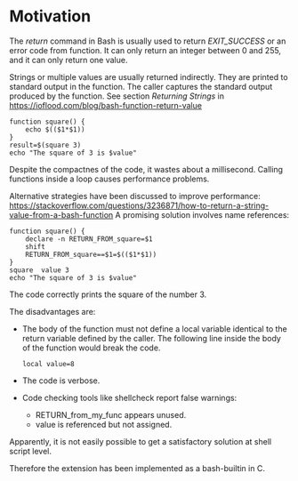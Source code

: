 # Motivation

The *return* command in Bash is usually used to return *EXIT_SUCCESS* or an  error code from function.
It can only return an integer between 0 and 255, and it can only return one value.


Strings or multiple values are usually returned indirectly. They are printed to standard output in the function. The caller captures the standard output produced by the function. See
section *Returning Strings* in https://ioflood.com/blog/bash-function-return-value

    function square() {
        echo $(($1*$1))
    }
    result=$(square 3)
    echo "The square of 3 is $value"

Despite the compactnes of the code, it wastes about a millisecond.
Calling functions inside a loop causes performance  problems.

Alternative strategies have been  discussed to improve performance: https://stackoverflow.com/questions/3236871/how-to-return-a-string-value-from-a-bash-function
A promising solution involves name references:

    function square() {
        declare -n RETURN_FROM_square=$1
        shift
        RETURN_FROM_square==$1=$(($1*$1))
    }
    square  value 3
    echo "The square of 3 is $value"

The code correctly prints the square of the number 3.

The disadvantages are:

  - The body of the function must not define a local variable identical to the return variable
    defined by the caller. The following line inside the body of the function would break the code.

        local value=8

  - The code is verbose.
  - Code checking tools like shellcheck report  false warnings:

     + RETURN_from_my_func appears unused.
     + value is referenced but not assigned.

Apparently, it is not easily possible to get a satisfactory solution at shell script level.

Therefore the extension  has been implemented as a bash-builtin in C.
